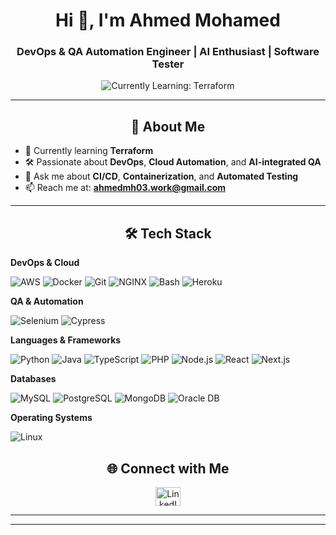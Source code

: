 <h1 align="center">Hi 👋, I'm Ahmed Mohamed</h1>
<h3 align="center">DevOps & QA Automation Engineer | AI Enthusiast | Software Tester</h3>

<p align="center">
  <img src="https://img.shields.io/badge/Currently_Learning-Terraform-6f42c1?style=for-the-badge&logo=terraform" alt="Currently Learning: Terraform" />
</p>

---

<h2 align="center">🚀 About Me</h2>

- 🌱 Currently learning **Terraform**  
- 🛠️ Passionate about **DevOps**, **Cloud Automation**, and **AI-integrated QA**  
- 💬 Ask me about **CI/CD**, **Containerization**, and **Automated Testing**  
- 📫 Reach me at: **ahmedmh03.work@gmail.com**

---

<h2 align="center">🛠️ Tech Stack</h2>

**DevOps & Cloud**  
<p align="left"> <img src="https://img.shields.io/badge/-AWS-232F3E?style=for-the-badge&logo=amazonaws&logoColor=white" alt="AWS" /> <img src="https://img.shields.io/badge/-Docker-2496ED?style=for-the-badge&logo=docker&logoColor=white" alt="Docker" /> <img src="https://img.shields.io/badge/-Git-F05032?style=for-the-badge&logo=git&logoColor=white" alt="Git" /> <img src="https://img.shields.io/badge/-NGINX-009639?style=for-the-badge&logo=nginx&logoColor=white" alt="NGINX" /> <img src="https://img.shields.io/badge/-Bash-4EAA25?style=for-the-badge&logo=gnubash&logoColor=white" alt="Bash" /> <img src="https://img.shields.io/badge/-Heroku-430098?style=for-the-badge&logo=heroku&logoColor=white" alt="Heroku" /> </p>


**QA & Automation**  
<p align="left">
 <p align="left"> <img src="https://img.shields.io/badge/-Selenium-43B02A?style=for-the-badge&logo=selenium&logoColor=white" alt="Selenium" /> <img src="https://img.shields.io/badge/-Cypress-17202C?style=for-the-badge&logo=cypress&logoColor=white" alt="Cypress" /> </p>
</p>

**Languages & Frameworks**  
<p align="left">
  <p align="left"> <img src="https://img.shields.io/badge/-Python-3776AB?style=for-the-badge&logo=python&logoColor=white" alt="Python" /> <img src="https://img.shields.io/badge/-Java-007396?style=for-the-badge&logo=java&logoColor=white" alt="Java" /> <img src="https://img.shields.io/badge/-TypeScript-3178C6?style=for-the-badge&logo=typescript&logoColor=white" alt="TypeScript" /> <img src="https://img.shields.io/badge/-PHP-777BB4?style=for-the-badge&logo=php&logoColor=white" alt="PHP" /> <img src="https://img.shields.io/badge/-Node.js-339933?style=for-the-badge&logo=node.js&logoColor=white" alt="Node.js" /> <img src="https://img.shields.io/badge/-React-61DAFB?style=for-the-badge&logo=react&logoColor=black" alt="React" /> <img src="https://img.shields.io/badge/-Next.js-000000?style=for-the-badge&logo=next.js&logoColor=white" alt="Next.js" /> </p>
</p>

**Databases**  
<p align="left">
 <p align="left"> <img src="https://img.shields.io/badge/-MySQL-4479A1?style=for-the-badge&logo=mysql&logoColor=white" alt="MySQL" /> <img src="https://img.shields.io/badge/-PostgreSQL-4169E1?style=for-the-badge&logo=postgresql&logoColor=white" alt="PostgreSQL" /> <img src="https://img.shields.io/badge/-MongoDB-47A248?style=for-the-badge&logo=mongodb&logoColor=white" alt="MongoDB" /> <img src="https://img.shields.io/badge/-Oracle-F80000?style=for-the-badge&logo=oracle&logoColor=white" alt="Oracle DB" /> </p>
</p>

**Operating Systems**  
<p align="left">
 <p align="left"> <img src="https://img.shields.io/badge/-Linux-FCC624?style=for-the-badge&logo=linux&logoColor=black" alt="Linux" /> </p>
</p>

<h2 align="center">🌐 Connect with Me</h2>

<p align="center">
  <a href="https://www.linkedin.com/in/ahmed-mohamed-25b300275/" target="_blank">
    <img src="https://raw.githubusercontent.com/rahuldkjain/github-profile-readme-generator/master/src/images/icons/Social/linked-in-alt.svg" height="30" width="40" alt="LinkedIn"/>
  </a>
</p>

---

---


